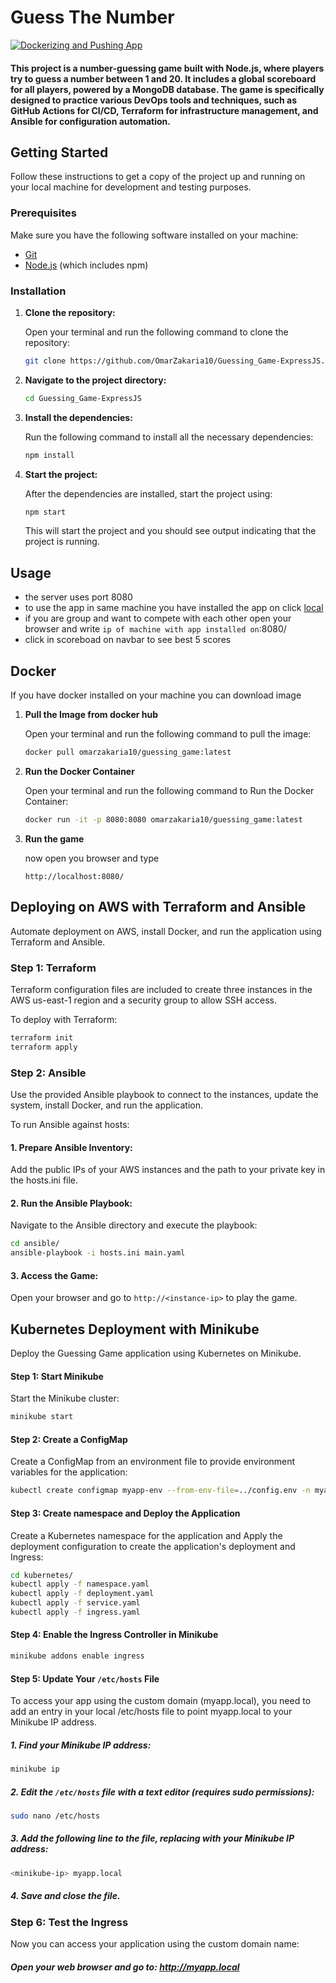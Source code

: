 # Guess The Number

[![Dockerizing and Pushing App](https://github.com/OmarZakaria10/Guessing_Game-ExpressJS/actions/workflows/nodetest.yml/badge.svg)](https://github.com/OmarZakaria10/Guessing_Game-ExpressJS/actions/workflows/nodetest.yml)

#### This project is a number-guessing game built with Node.js, where players try to guess a number between 1 and 20. It includes a global scoreboard for all players, powered by a MongoDB database. The game is specifically designed to practice various DevOps tools and techniques, such as GitHub Actions for CI/CD, Terraform for infrastructure management, and Ansible for configuration automation.

## Getting Started

Follow these instructions to get a copy of the project up and running on your local machine for development and testing purposes.

### Prerequisites

Make sure you have the following software installed on your machine:

- [Git](https://git-scm.com/)
- [Node.js](https://nodejs.org/) (which includes npm)

### Installation

1. **Clone the repository:**

    Open your terminal and run the following command to clone the repository:

    ```bash
    git clone https://github.com/OmarZakaria10/Guessing_Game-ExpressJS.git
    ```


2. **Navigate to the project directory:**

    ```bash
    cd Guessing_Game-ExpressJS
    ```

3. **Install the dependencies:**

    Run the following command to install all the necessary dependencies:

    ```bash
    npm install
    ```

4. **Start the project:**

    After the dependencies are installed, start the project using:

    ```bash
    npm start
    ```

    This will start the project and you should see output indicating that the project is running.

## Usage

- the server uses port 8080
- to use the app in same machine you have installed the app on click [local](http://localhost:8080/)
- if you are group and want to compete with each other open your browser and write `ip of machine with app installed on`:8080/
- click in scoreboad on navbar to see best 5 scores


## Docker 

If you have docker installed on your machine you can download image
1. **Pull the Image from docker hub**

    Open your terminal and run the following command to pull the image:

    ```bash
    docker pull omarzakaria10/guessing_game:latest
    ```
2. **Run the Docker Container**

    Open your terminal and run the following command to Run the Docker Container:

    ```bash
    docker run -it -p 8080:8080 omarzakaria10/guessing_game:latest
    ```
3. **Run the game**
    
    now open you browser and type 
    ```url
    http://localhost:8080/
    ```
## Deploying on AWS with Terraform and Ansible
Automate deployment on AWS, install Docker, and run the application using Terraform and Ansible.
### Step 1: Terraform 

Terraform configuration files are included to create three instances in the AWS us-east-1 region and a security group to allow SSH access.

To deploy with Terraform:

```bash
terraform init
terraform apply
```

### Step 2: Ansible
Use the provided Ansible playbook to connect to the instances, update the system, install Docker, and run the application.

To run Ansible against hosts:

#### 1. Prepare Ansible Inventory:

Add the public IPs of your AWS instances and the path to your private key in the hosts.ini file.
#### 2. Run the Ansible Playbook:

Navigate to the Ansible directory and execute the playbook:
```bash
cd ansible/
ansible-playbook -i hosts.ini main.yaml
```
#### 3. Access the Game:
Open your browser and go to `http://<instance-ip>` to play the game.

## Kubernetes Deployment with Minikube
Deploy the Guessing Game application using Kubernetes on Minikube.

#### Step 1: Start Minikube
Start the Minikube cluster:

```bash
minikube start
```
#### Step 2: Create a ConfigMap
Create a ConfigMap from an environment file to provide environment variables for the application:

```bash
kubectl create configmap myapp-env --from-env-file=../config.env -n myapp-namespace
```

#### Step 3: Create namespace and Deploy the Application
Create a Kubernetes namespace for the application and Apply the deployment configuration to create the application's deployment and Ingress:

```bash
cd kubernetes/
kubectl apply -f namespace.yaml 
kubectl apply -f deployment.yaml 
kubectl apply -f service.yaml 
kubectl apply -f ingress.yaml
```

#### Step 4: Enable the Ingress Controller in Minikube

```bash
minikube addons enable ingress
```

#### Step 5: Update Your `/etc/hosts` File
To access your app using the custom domain (myapp.local), you need to add an entry in your local /etc/hosts file to point myapp.local to your Minikube IP address.

##### 1. Find your Minikube IP address:
```bash
minikube ip
```
##### 2. Edit the `/etc/hosts` file with a text editor (requires sudo permissions):
```bash
sudo nano /etc/hosts
```
##### 3. Add the following line to the file, replacing <minikube-ip> with your Minikube IP address:

```bash
<minikube-ip> myapp.local
```

##### 4. Save and close the file.

### Step 6: Test the Ingress
Now you can access your application using the custom domain name:
##### Open your web browser and go to: http://myapp.local
